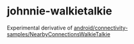 # johnnie-walkietalkie
Experimental derivative of [android/connectivity-samples/NearbyConnectionsWalkieTalkie](https://github.com/android/connectivity-samples/tree/main/NearbyConnectionsWalkieTalkie)
